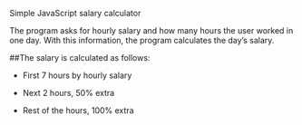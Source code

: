 Simple JavaScript salary calculator

The program asks for hourly salary and how many hours the user worked in one day. With this information, the program calculates the day’s salary.

##The salary is calculated as follows:

* First 7 hours by hourly salary

* Next 2 hours, 50% extra

* Rest of the hours, 100% extra
